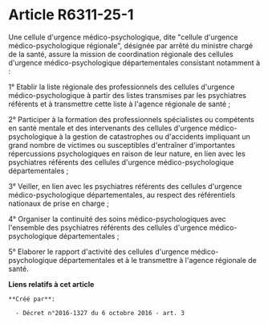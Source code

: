 # Article R6311-25-1

Une cellule d'urgence médico-psychologique, dite "cellule d'urgence médico-psychologique régionale", désignée par arrêté du
ministre chargé de la santé, assure la mission de coordination régionale des cellules d'urgence médico-psychologique
départementales consistant notamment à :

1° Etablir la liste régionale des professionnels des cellules d'urgence médico-psychologique à partir des listes transmises
par les psychiatres référents et à transmettre cette liste à l'agence régionale de santé ;

2° Participer à la formation des professionnels spécialistes ou compétents en santé mentale et des intervenants des cellules
d'urgence médico-psychologique à la gestion de catastrophes ou d'accidents impliquant un grand nombre de victimes ou
susceptibles d'entraîner d'importantes répercussions psychologiques en raison de leur nature, en lien avec les psychiatres
référents des cellules d'urgence médico-psychologique départementales ;

3° Veiller, en lien avec les psychiatres référents des cellules d'urgence médico-psychologique départementales, au respect
des référentiels nationaux de prise en charge ;

4° Organiser la continuité des soins médico-psychologiques avec l'ensemble des psychiatres référents des cellules d'urgence
médico-psychologique départementales ;

5° Elaborer le rapport d'activité des cellules d'urgence médico-psychologique départementales et à le transmettre à l'agence
régionale de santé.

**Liens relatifs à cet article**

	**Créé par**:

	  - Décret n°2016-1327 du 6 octobre 2016 - art. 3
